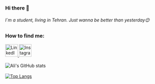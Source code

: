 ### Hi there 👋
###### I`m a student, living in Tehran. Just wanna be better than yesterday😊

### How to find me:

<a href="https://www.linkedin.com/in/seyedali-s-b30a4b1a0/"><img src="https://upload.wikimedia.org/wikipedia/commons/e/e9/Linkedin_icon.svg" alt="LinkedIn" width="40" height="40">
<a href="https://www.instagram.com/salisho9779/"><img src="https://www.shareicon.net/data/512x512/2015/08/04/79822_circle_512x512.png" alt="Instagram" width="40" height="40">
</a>
<br >
<br >
           ![Ali's GitHub stats](https://github-readme-stats.vercel.app/api?username=SAliSH79&show_icons=true&theme=gruvbox) 
<br >
<br >
           [![Top Langs](https://github-readme-stats.vercel.app/api/top-langs/?username=SAliSH79&layout=donut&theme=nightowl)](https://github.com/SAliSH79/github-readme-stats)


